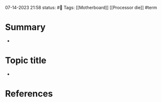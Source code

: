 07-14-2023 21:58
status: #📝
Tags: [[Motherboard]] [[Processor die]] #term

# Summary 
- 

# Topic title 
- 

# References
